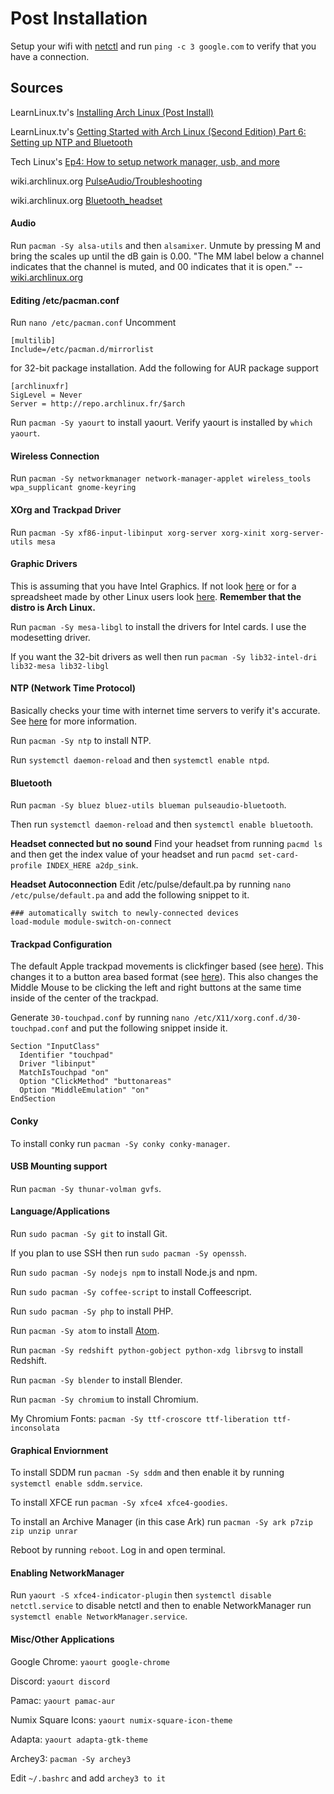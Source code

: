 # Post Installation
Setup your wifi with [netctl](https://github.com/Kutoru/arch-x-os/blob/master/resources/netctl.md) and run `ping -c 3 google.com` to verify that you have a connection.

## Sources
LearnLinux.tv's [Installing Arch Linux (Post Install)](https://www.youtube.com/watch?v=GCUmGtCYPWM)

LearnLinux.tv's [Getting Started with Arch Linux (Second Edition) Part 6: Setting up NTP and Bluetooth](https://www.youtube.com/watch?v=TNDisr6z7Rc)

Tech Linux's [Ep4: How to setup network manager, usb, and more](https://www.youtube.com/watch?v=DtohxreWjVg)

wiki.archlinux.org [PulseAudio/Troubleshooting](https://wiki.archlinux.org/index.php/PulseAudio/Troubleshooting)

wiki.archlinux.org [Bluetooth_headset](https://wiki.archlinux.org/index.php/Bluetooth_headset)

#### Audio
Run `pacman -Sy alsa-utils` and then `alsamixer`. Unmute by pressing M and bring the scales up until the dB gain is 0.00. "The MM label below a channel indicates that the channel is muted, and 00 indicates that it is open." -- [wiki.archlinux.org](https://wiki.archlinux.org/index.php/PulseAudio/Troubleshooting)

#### Editing /etc/pacman.conf
Run `nano /etc/pacman.conf`
Uncomment

    [multilib]
    Include=/etc/pacman.d/mirrorlist

for 32-bit package installation.
Add the following for AUR package support

    [archlinuxfr]
    SigLevel = Never
    Server = http://repo.archlinux.fr/$arch

Run `pacman -Sy yaourt` to install yaourt. Verify yaourt is installed by `which yaourt`.

#### Wireless Connection
Run `pacman -Sy networkmanager network-manager-applet wireless_tools wpa_supplicant gnome-keyring`

#### XOrg and Trackpad Driver
Run `pacman -Sy xf86-input-libinput xorg-server xorg-xinit xorg-server-utils mesa`

#### Graphic Drivers
This is assuming that you have Intel Graphics.
If not look [here](https://wiki.archlinux.org/index.php/xorg#Driver_installation) or for a spreadsheet made by other Linux users look [here](https://docs.google.com/spreadsheets/d/1nG9Y9nhA615IkjNUE_ew7JmiVHD7ORA4BExW0-teQ40/edit#gid=897452601).
**Remember that the distro is Arch Linux.**

Run `pacman -Sy mesa-libgl` to install the drivers for Intel cards. I use the modesetting driver.

If you want the 32-bit drivers as well then run `pacman -Sy lib32-intel-dri lib32-mesa lib32-libgl`

#### NTP (Network Time Protocol)
Basically checks your time with internet time servers to verify it's accurate. See [here](https://wiki.archlinux.org/index.php/Network_Time_Protocol_daemon) for more information.

Run `pacman -Sy ntp` to install NTP.

Run `systemctl daemon-reload` and then `systemctl enable ntpd`.

#### Bluetooth

Run `pacman -Sy bluez bluez-utils blueman pulseaudio-bluetooth`.

Then run `systemctl daemon-reload` and then `systemctl enable bluetooth`.

**Headset connected but no sound**
Find your headset from running `pacmd ls` and then get the index value of your headset and run `pacmd set-card-profile INDEX_HERE a2dp_sink`.

**Headset Autoconnection**
Edit /etc/pulse/default.pa by running `nano /etc/pulse/default.pa` and add the following snippet to it.

    ### automatically switch to newly-connected devices
    load-module module-switch-on-connect

#### Trackpad Configuration
The default Apple trackpad movements is clickfinger based (see [here](https://wayland.freedesktop.org/libinput/doc/latest/clickpad_softbuttons.html#clickfinger)). This changes it to a button area based format (see [here](https://wayland.freedesktop.org/libinput/doc/latest/clickpad_softbuttons.html#software_buttons)). This also changes the Middle Mouse to be clicking the left and right buttons at the same time inside of the center of the trackpad.

Generate `30-touchpad.conf` by running `nano /etc/X11/xorg.conf.d/30-touchpad.conf` and put the following snippet inside it.

    Section "InputClass"
      Identifier "touchpad"
      Driver "libinput"
      MatchIsTouchpad "on"
      Option "ClickMethod" "buttonareas"
      Option "MiddleEmulation" "on"
    EndSection

#### Conky
To install conky run `pacman -Sy conky conky-manager`.

#### USB Mounting support
Run `pacman -Sy thunar-volman gvfs`.

#### Language/Applications
Run `sudo pacman -Sy git` to install Git.

If you plan to use SSH then run `sudo pacman -Sy openssh`.

Run `sudo pacman -Sy nodejs npm` to install Node.js and npm.

Run `sudo pacman -Sy coffee-script` to install Coffeescript.

Run `sudo pacman -Sy php` to install PHP.

Run `pacman -Sy atom` to install [Atom](atom.io).

Run `pacman -Sy redshift python-gobject python-xdg librsvg` to install Redshift.

Run `pacman -Sy blender` to install Blender.

Run `pacman -Sy chromium` to install Chromium.

My Chromium Fonts: `pacman -Sy ttf-croscore ttf-liberation ttf-inconsolata`

#### Graphical Enviornment
To install SDDM run `pacman -Sy sddm` and then enable it by running `systemctl enable sddm.service`.

To install XFCE run `pacman -Sy xfce4 xfce4-goodies`.

To install an Archive Manager (in this case Ark) run `pacman -Sy ark p7zip zip unzip unrar`

Reboot by running `reboot`. Log in and open terminal.

#### Enabling NetworkManager
Run `yaourt -S xfce4-indicator-plugin` then `systemctl disable netctl.service` to disable netctl and then to enable NetworkManager run `systemctl enable NetworkManager.service`.

#### Misc/Other Applications
Google Chrome: `yaourt google-chrome`

Discord: `yaourt discord`

Pamac: `yaourt pamac-aur`

Numix Square Icons: `yaourt numix-square-icon-theme`

Adapta: `yaourt adapta-gtk-theme`

Archey3: `pacman -Sy archey3`

Edit `~/.bashrc` and add `archey3 to it`
